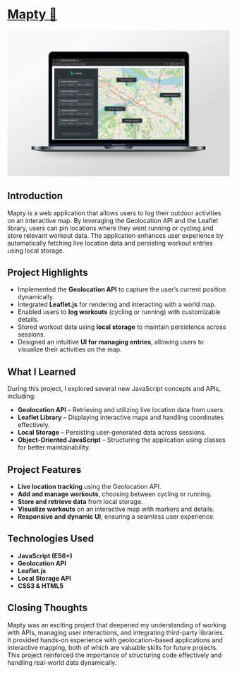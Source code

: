 # [Mapty 🧭](https://mapty-mihailomarkovic.netlify.app/)

![Picture of Mapty website on a laptop.](readme-img.png)

## Introduction

Mapty is a web application that allows users to log their outdoor activities on an interactive map. By leveraging the Geolocation API and the Leaflet library, users can pin locations where they went running or cycling and store relevant workout data. The application enhances user experience by automatically fetching live location data and persisting workout entries using local storage.

## Project Highlights

- Implemented the **Geolocation API** to capture the user’s current position dynamically.
- Integrated **Leaflet.js** for rendering and interacting with a world map.
- Enabled users to **log workouts** (cycling or running) with customizable details.
- Stored workout data using **local storage** to maintain persistence across sessions.
- Designed an intuitive **UI for managing entries**, allowing users to visualize their activities on the map.

## What I Learned

During this project, I explored several new JavaScript concepts and APIs, including:

- **Geolocation API** – Retrieving and utilizing live location data from users.
- **Leaflet Library** – Displaying interactive maps and handling coordinates effectively.
- **Local Storage** – Persisting user-generated data across sessions.
- **Object-Oriented JavaScript** – Structuring the application using classes for better maintainability.

## Project Features

- **Live location tracking** using the Geolocation API.
- **Add and manage workouts**, choosing between cycling or running.
- **Store and retrieve data** from local storage.
- **Visualize workouts** on an interactive map with markers and details.
- **Responsive and dynamic UI**, ensuring a seamless user experience.

## Technologies Used

- **JavaScript (ES6+)**
- **Geolocation API**
- **Leaflet.js**
- **Local Storage API**
- **CSS3 & HTML5**

## Closing Thoughts

Mapty was an exciting project that deepened my understanding of working with APIs, managing user interactions, and integrating third-party libraries. It provided hands-on experience with geolocation-based applications and interactive mapping, both of which are valuable skills for future projects. This project reinforced the importance of structuring code effectively and handling real-world data dynamically.
